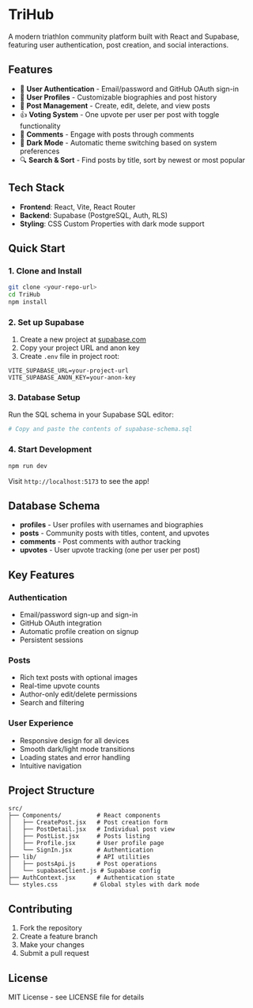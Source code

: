 # TriHub

A modern triathlon community platform built with React and Supabase, featuring user authentication, post creation, and social interactions.

## Features

- 🔐 **User Authentication** - Email/password and GitHub OAuth sign-in
- 👤 **User Profiles** - Customizable biographies and post history
- 📝 **Post Management** - Create, edit, delete, and view posts
- 👍 **Voting System** - One upvote per user per post with toggle functionality
- 💬 **Comments** - Engage with posts through comments
- 🌙 **Dark Mode** - Automatic theme switching based on system preferences
- 🔍 **Search & Sort** - Find posts by title, sort by newest or most popular

## Tech Stack

- **Frontend**: React, Vite, React Router
- **Backend**: Supabase (PostgreSQL, Auth, RLS)
- **Styling**: CSS Custom Properties with dark mode support

## Quick Start

### 1. Clone and Install
```bash
git clone <your-repo-url>
cd TriHub
npm install
```

### 2. Set up Supabase
1. Create a new project at [supabase.com](https://supabase.com)
2. Copy your project URL and anon key
3. Create `.env` file in project root:
```env
VITE_SUPABASE_URL=your-project-url
VITE_SUPABASE_ANON_KEY=your-anon-key
```

### 3. Database Setup
Run the SQL schema in your Supabase SQL editor:
```bash
# Copy and paste the contents of supabase-schema.sql
```

### 4. Start Development
```bash
npm run dev
```

Visit `http://localhost:5173` to see the app!

## Database Schema

- **profiles** - User profiles with usernames and biographies
- **posts** - Community posts with titles, content, and upvotes
- **comments** - Post comments with author tracking
- **upvotes** - User upvote tracking (one per user per post)

## Key Features

### Authentication
- Email/password sign-up and sign-in
- GitHub OAuth integration
- Automatic profile creation on signup
- Persistent sessions

### Posts
- Rich text posts with optional images
- Real-time upvote counts
- Author-only edit/delete permissions
- Search and filtering

### User Experience
- Responsive design for all devices
- Smooth dark/light mode transitions
- Loading states and error handling
- Intuitive navigation

## Project Structure

```
src/
├── Components/          # React components
│   ├── CreatePost.jsx   # Post creation form
│   ├── PostDetail.jsx   # Individual post view
│   ├── PostList.jsx     # Posts listing
│   ├── Profile.jsx      # User profile page
│   └── SignIn.jsx       # Authentication
├── lib/                 # API utilities
│   ├── postsApi.js      # Post operations
│   └── supabaseClient.js # Supabase config
├── AuthContext.jsx      # Authentication state
└── styles.css          # Global styles with dark mode
```

## Contributing

1. Fork the repository
2. Create a feature branch
3. Make your changes
4. Submit a pull request

## License

MIT License - see LICENSE file for details